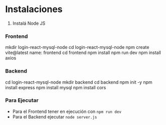 
# Instalaciones

1. Instalá Node JS

### Frontend

mkdir login-react-mysql-node
cd login-react-mysql-node
npm create vite@latest
name: frontend
cd frontend
npm install
npm run dev
npm install axios

### Backend

cd login-react-mysql-node
mkdir backend
cd backend
npm init -y
npm install express
npm install mysql
npm install cors

### Para Ejecutar

- Para el Frontend tener en ejecución con `npm run dev`
- Para el Backend ejecutar `node server.js`